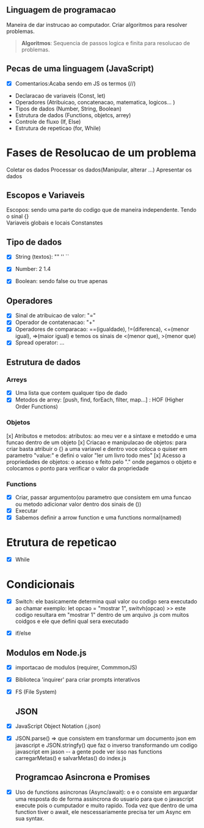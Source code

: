 ## Linguagem de programacao 

Maneira de dar instrucao ao computador.
Criar algoritmos para resolver problemas.

> **Algoritmos**: Sequencia de passos logica e finita para resolucao de problemas.

## Pecas de uma linguagem (JavaScript)

- [x] Comentarios:Acaba sendo em JS os termos (//)  
- Declaracao de variaveis (Const, let)
- Operadores (Atribuicao, concatenacao, matematica, logicos... )
- Tipos de dados (Number, String, Boolean)
- Estrutura de dados (Functions, objetcs, arrey)
- Controle de fluxo (If, Else)
- Estrutura de repeticao (for, While)

# Fases de Resolucao de um problema 

Coletar os dados 
Processar os dados(Manipular, alterar ...)
Apresentar os dados 

## Escopos e Variaveis

Escopos: sendo uma parte do codigo que de maneira independente. Tendo o sinal {}    
Variaveis globais e locais
Constanstes 

## Tipo de dados 

- [x] String (textos): "" '' ``
- [x] Number: 2 1.4 
- [x] Boolean: sendo false ou true apenas 


## Operadores 

- [x] Sinal de atribuicao de valor: "="
- [x] Operador de contatenacao: "+"
- [x] Operadores de comparacao: ==(igualdade), !=(diferenca), <=(menor igual), =>(maior igual) e temos os sinais de <(menor que), >(menor que)
- [x] Spread operator: ...

## Estrutura de dados 

### Arreys 

- [x] Uma lista que contem qualquer tipo de dado
- [x] Metodos de arrey: [push, find, forEach, filter, map...] : HOF (Higher Order Functions)

### Objetos 

[x] Atributos e metodos: atributos: ao meu ver e a sintaxe e metoddo e uma funcao dentro de um objeto 
[x] Criacao e manipulacao de objetos: para criar basta atribuir o {} a uma variavel e dentro voce coloca o quiser em parametro "value:" e defini o valor "ler um livro todo mes"
[x] Acesso a propriedades de objetos: o acesso e feito pelo "." onde pegamos o objeto e colocamos o ponto para verificar o valor da propriedade 

### Functions

- [x] Criar, passar argumento(ou parametro que consistem em uma funcao ou metodo adicionar valor dentro dos sinais de ())
- [x] Executar 
- [x] Sabemos definir a arrow function e uma functions normal(named)

 # Etrutura de repeticao 

- [x] While 

 # Condicionais 

- [x] Switch: ele basicamente determina qual valor ou codigo sera executado ao chamar exemplo: let opcao = "mostrar 1", switvh(opcao) >> este codigo resultara em "mostrar 1" dentro de um arquivo .js com muitos coidgos e ele que defini qual sera executado 

- [x] if/else 

 ## Modulos em Node.js

- [x] importacao de modulos  (requirer, CommmonJS)
- [x] Biblioteca 'inquirer' para criar prompts interativos 
- [x] FS (File System) 

  ## JSON

- [x] JavaScript Object Notation (.json)
- [x] JSON.parse() => que consistem em transformar um documento json em javascript e JSON.stringfy() que faz o inverso transformando um codigo javascript em jason -- a gente pode ver isso nas functions carregarMetas() e salvarMetas() do index.js 


  ## Programcao Asincrona e Promises

- [x] Uso de functions asincronas (Async/await): o <async> e o <await> consiste em arguardar uma resposta do de forma assincrona do usuario para que o javascript execute pois o cumputador e muito rapido. Toda vez que dentro de uma function tiver o await, ele nescessariamente precisa ter um Async em sua syntax.
  
